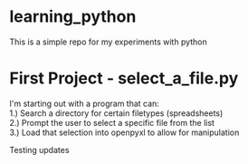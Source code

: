 # learning_python
This is a simple repo for my experiments with python

# First Project - select_a_file.py  
I'm starting out with a program that can:  
1.) Search a directory for certain filetypes (spreadsheets)  
2.) Prompt the user to select a specific file from the list  
3.) Load that selection into openpyxl to allow for manipulation  

Testing updates
